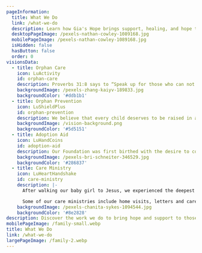 ```yaml
---
pageInformation:
  title: What We Do
  link: /what-we-do
  description: Learn how Gia's Hope brings support, healing, and hope to those in need through impactful programs and outreach.
  desktopPageImage: /pexels-nathan-cowley-1089168.jpg
  mobilePageImage: /pexels-nathan-cowley-1089168.jpg
  isHidden: false
  hasButton: false
  order: 0
visionsData:
  - title: Orphan Care
    icon: LuActivity
    id: orphan-care
    description: Proverbs 31:8 says to “Speak up for those who can not speak for themselves” and so we are passionate about caring for, and giving a voice to the most vulnerable of this world through helping to support orphans in various foster homes and orphanages, and advocating for Special Needs orphans. Every child deserves hope and a forever family!
    backgroundImage: /pexels-zhang-kaiyv-189833.jpg
    backgroundColor: '#ddb1b1'
  - title: Orphan Prevention
    icon: LuShieldPlus
    id: orphan-prevention
    description: We believe that every child deserves to be raised in a loving family and so we are committed to helping prevent children from becoming orphans by supporting families in crisis, providing job training, and helping to provide basic needs for families in poverty.
    backgroundImage: /vision-background.png
    backgroundColor: '#5d5151'
  - title: Adoption Aid
    icon: LuHandCoins
    id: adoption-aid
    description: Our Foundation was first birthed with the desire to come alongside other families who are stepping out in faith to adopt! We were very blessed to receive many grants while we were adopting and we want to pass on the blessing so that many more orphans can come home to their forever families! We open our grant application link one or two times a year (depending on funding) to apply for a grant.
    backgroundImage: /pexels-bri-schneiter-346529.jpg
    backgroundColor: '#286837'
  - title: Care Ministry
    icon: LuHeartHandshake
    id: care-ministry
    description: |-
      After walking our baby girl to Jesus, we experienced the deepest grief of our lives, yet we also have experienced a tangible hope like never before that has rescued us from the pit of despair. It is our desire to share this radical hope of Jesus to the most broken and hurting in our community through various tools and resources that have helped us to fight forward in faith. It is our passion to walk close to those who are walking in a valley and to shine God's light in their darkness. 

      Some of our care ministries include home visits, letters and care packages sent to those who walk the road of grief, a mission's trip to Nicaragua to bring love to those who are broken and suffering, a newly launched local Farm Therapy ministry, and a Children's book that is in publication stage. We feel it's an honor to share Hope with others who need it because of the Hope Jesus gives us.
    backgroundImage: /pexels-chanita-sykes-1094544.jpg
    backgroundColor: '#8e2828'
description: Discover the work we do to bring hope and support to those in need.
mobilePageImage: /family-small.webp
title: What We Do
link: /what-we-do
largePageImage: /family-2.webp
---
```


